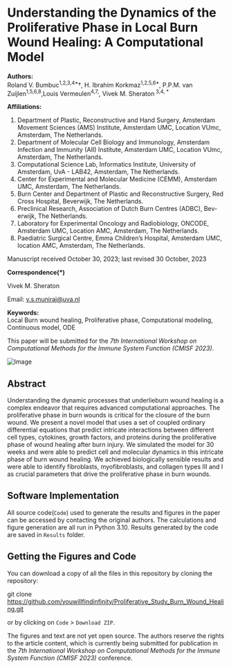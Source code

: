 # Understanding the Dynamics of the Proliferative Phase in Local Burn Wound Healing: A Computational Model

**Authors:**  
Roland V. Bumbuc<sup>1,2,3,4*</sup>†, H. Ibrahim Korkmaz<sup>1,2,5,6*</sup>, P.P.M. van Zuijlen<sup>1,5,6,8</sup>,Louis Vermeulen<sup>4,7,</sup>, Vivek M. Sheraton<sup> 3,4, *</sup>

**Affiliations:**
1. Department of Plastic, Reconstructive and Hand Surgery, Amsterdam Movement Sciences (AMS) Institute, Amsterdam UMC, Location VUmc,
Amsterdam, The Netherlands.
2. Department of Molecular Cell Biology and Immunology, Amsterdam Infection and Immunity (AII) Institute, Amsterdam UMC, Location VUmc,
Amsterdam, The Netherlands.
3. Computational Science Lab, Informatics Institute, University of Amsterdam, UvA - LAB42, Amsterdam, The Netherlands.
4. Center for Experimental and Molecular Medicine (CEMM), Amsterdam UMC, Amsterdam, The Netherlands.
5. Burn Center and Department of Plastic and Reconstructive Surgery, Red Cross Hospital, Beverwijk, The Netherlands.
6. Preclinical Research, Association of Dutch Burn Centres (ADBC), Bev- erwijk, The Netherlands.
7. Laboratory for Experimental Oncology and Radiobiology, ONCODE, Amsterdam UMC, Location AMC, Amsterdam, The Netherlands.
8. Paediatric Surgical Centre, Emma Children’s Hospital, Amsterdam UMC, location AMC, Amsterdam, The Netherlands.
   
Manuscript received October 30, 2023; last revised 30 October, 2023

**Correspondence(*)**

Vivek M. Sheraton

Email: v.s.muniraj@uva.nl

**Keywords:**  
Local Burn wound healing, Proliferative phase, Computational modeling, Continuous model, ODE

This paper will be submitted for the *7th International Workshop on Computational Methods for the Immune System Function (CMISF 2023)*.

![Image](https://github.com/youwillfindinfinity/Proliferative_Study_Burn_Wound_Healing/blob/9790ede2f59f45354aab9e4ffa1fc80fccf243a8/Results/output_figure_C_c2.png)

## Abstract

Understanding the dynamic processes that underlieburn wound healing is a complex endeavor that requires advanced computational approaches. The proliferative phase in burn wounds is critical for the closure of the burn wound. We present a novel model that uses a set of coupled ordinary differential equations that predict intricate interactions between different cell types, cytokines, growth factors, and proteins during the proliferative phase of wound healing after burn injury. We simulated the model for 30 weeks and were able to predict cell and molecular dynamics in this intricate phase of burn wound healing. We achieved biologically sensible results and were able to identify fibroblasts, myofibroblasts, and collagen types III and I as crucial parameters that drive the proliferative phase in burn wounds.

## Software Implementation

All source code(`Code`) used to generate the results and figures in the paper can be accessed by contacting the original authors. The calculations and figure generation are all run in Python 3.10. Results generated by the code are saved in `Results` folder.


## Getting the Figures and Code

You can download a copy of all the files in this repository by cloning the repository:

git clone https://github.com/youwillfindinfinity/Proliferative_Study_Burn_Wound_Healing.git

or by clicking on `Code` > `Download ZIP`.

The figures and text are not yet open source. The authors reserve the rights to the article content, which is currently being submitted for publication in the *7th International Workshop on Computational Methods for the Immune System Function (CMISF 2023)* conference.
